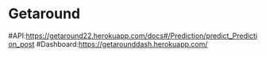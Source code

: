 # Getaround

#API:https://getaround22.herokuapp.com/docs#/Prediction/predict_Prediction_post
#Dashboard:https://getarounddash.herokuapp.com/
